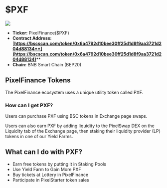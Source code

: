 # $PXF

![](../.gitbook/assets/pixel\_docs035.png)

* **Ticker:** PixelFinance($PXF)
* **Contract Address:**[**https://bscscan.com/token/0x6a4792d10bee30ff25d1d8f9aa3721d204d88134**](https://bscscan.com/token/0x6a4792d10bee30ff25d1d8f9aa3721d204d88134)****
* **Chain:** BNB Smart Chain (BEP20)

## **PixelFinance Tokens**

The PixelFinance ecosystem uses a unique utility token called PXF.

### How can I get PXF?

Users can purchase PXF using BSC tokens in Exchange page swaps.

Users can also earn PXF by adding liquidity to the PixelSwap DEX on the Liquidity tab of the Exchange page, then staking their liquidity provider (LP) tokens in one of our Yield Farms.

## **What can I do with PXF?**

* Earn free tokens by putting it in Staking Pools
* Use Yield Farm to Gain More PXF
* Buy tickets at Lottery in PixelFinance
* Participate in PixelStarter token sales
